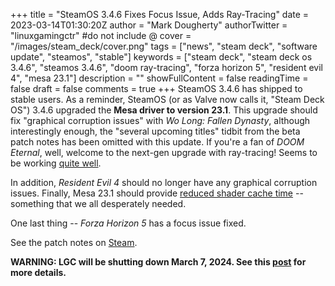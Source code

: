 +++
title = "SteamOS 3.4.6 Fixes Focus Issue, Adds Ray-Tracing"
date = 2023-03-14T01:30:20Z
author = "Mark Dougherty"
authorTwitter = "linuxgamingctr" #do not include @
cover = "/images/steam_deck/cover.png"
tags = ["news", "steam deck", "software update", "steamos", "stable"]
keywords = ["steam deck", "steam deck os 3.4.6", "steamos 3.4.6", "doom ray-tracing", "forza horizon 5", "resident evil 4", "mesa 23.1"]
description = ""
showFullContent = false
readingTime = false
draft = false
comments = true
+++
SteamOS 3.4.6 has shipped to stable users. As a reminder, SteamOS (or as Valve now calls it, "Steam Deck OS") 3.4.6 upgraded the **Mesa driver to version 23.1**. This upgrade should fix "graphical corruption issues" with *Wo Long: Fallen Dynasty*, although interestingly enough, the "several upcoming titles" tidbit from the beta patch notes has been omitted with this update. If you're a fan of *DOOM Eternal*, well, welcome to the next-gen upgrade with ray-tracing! Seems to be working [quite well](https://www.youtube.com/watch?v=YcHz4d6v_E0).

In addition, *Resident Evil 4* should no longer have any graphical corruption issues. Finally, Mesa 23.1 should provide [reduced shader cache time](https://www.phoronix.com/news/Mesa-23.1-Cache-Evict-Optimize) -- something that we all desperately needed.

One last thing -- *Forza Horizon 5* has a focus issue fixed.

See the patch notes on [Steam](https://store.steampowered.com/news/app/1675200/view/3675538825744699879).

**WARNING: LGC will be shutting down March 7, 2024. See this [post](https://linuxgamingcentral.com/posts/the-end-of-lgc/) for more details.**
